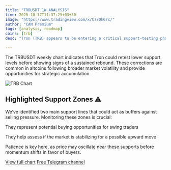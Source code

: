 ```yaml
---
title: "TRBUSDT 1W ANALYSIS"
time: 2025-10-17T11:37:25+03+30
image: "https://www.tradingview.com/x/C7rQkGrc/"
author: "CAN Premium"
tags: [analysis, roadmap]
coins: [trb]
desc: "Tron (TRB) appears to be entering a critical support-testing phase. Before any meaningful recovery can occur, price may need to revisit lower levels. This analysis highlights key support zones and what traders should watch for in the coming weeks. "

---
```


The TRBUSDT weekly chart indicates that Tron could retest lower support levels before showing signs of a sustained rebound. These corrections are common in altcoins following broader market volatility and provide opportunities for strategic accumulation.

![TRB Chart](https://www.tradingview.com/x/C7rQkGrc/)

## Highlighted Support Zones ⚠️

We’ve identified two main support lines that could act as buffers against selling pressure. Monitoring these zones is crucial:

They represent potential buying opportunities for swing traders

They help assess if the market is stabilizing for a possible upward move

Patience is key here, as price may oscillate near these supports before momentum shifts in favor of buyers.

[View full chart](https://www.tradingview.com/x/C7rQkGrc/)
[Free Telegram channel](https://t.me/+2znhsiCGpI81MzQ0)



